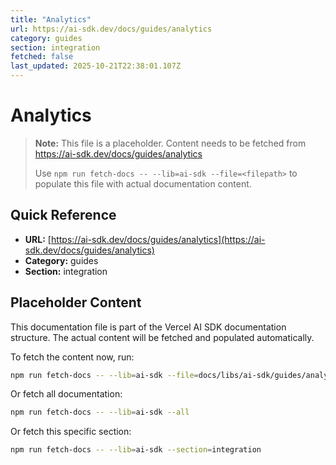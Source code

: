 ```yaml
---
title: "Analytics"
url: https://ai-sdk.dev/docs/guides/analytics
category: guides
section: integration
fetched: false
last_updated: 2025-10-21T22:38:01.107Z
---
```


# Analytics

> **Note:** This file is a placeholder. Content needs to be fetched from https://ai-sdk.dev/docs/guides/analytics
>
> Use `npm run fetch-docs -- --lib=ai-sdk --file=<filepath>` to populate this file with actual documentation content.

## Quick Reference

- **URL:** [https://ai-sdk.dev/docs/guides/analytics](https://ai-sdk.dev/docs/guides/analytics)
- **Category:** guides
- **Section:** integration

## Placeholder Content

This documentation file is part of the Vercel AI SDK documentation structure.
The actual content will be fetched and populated automatically.

To fetch the content now, run:

```bash
npm run fetch-docs -- --lib=ai-sdk --file=docs/libs/ai-sdk/guides/analytics.md
```

Or fetch all documentation:

```bash
npm run fetch-docs -- --lib=ai-sdk --all
```

Or fetch this specific section:

```bash
npm run fetch-docs -- --lib=ai-sdk --section=integration
```
